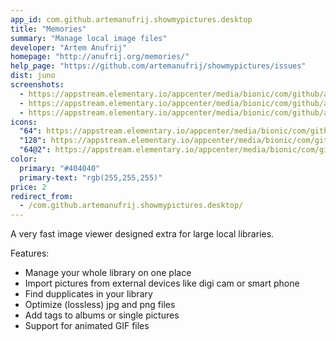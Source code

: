 ```yaml
---
app_id: com.github.artemanufrij.showmypictures.desktop
title: "Memories"
summary: "Manage local image files"
developer: "Artem Anufrij"
homepage: "http://anufrij.org/memories/"
help_page: "https://github.com/artemanufrij/showmypictures/issues"
dist: juno
screenshots:
  - https://appstream.elementary.io/appcenter/media/bionic/com/github/artemanufrij.showmypictures.desktop/3488A9F755D974D347219613C5F3CF2E/screenshots/image-1_orig.png
  - https://appstream.elementary.io/appcenter/media/bionic/com/github/artemanufrij.showmypictures.desktop/3488A9F755D974D347219613C5F3CF2E/screenshots/image-2_orig.png
  - https://appstream.elementary.io/appcenter/media/bionic/com/github/artemanufrij.showmypictures.desktop/3488A9F755D974D347219613C5F3CF2E/screenshots/image-3_orig.png
icons:
  "64": https://appstream.elementary.io/appcenter/media/bionic/com/github/artemanufrij.showmypictures.desktop/3488A9F755D974D347219613C5F3CF2E/icons/64x64/com.github.artemanufrij.showmypictures_com.github.artemanufrij.showmypictures.png
  "128": https://appstream.elementary.io/appcenter/media/bionic/com/github/artemanufrij.showmypictures.desktop/3488A9F755D974D347219613C5F3CF2E/icons/128x128/com.github.artemanufrij.showmypictures_com.github.artemanufrij.showmypictures.png
  "64@2": https://appstream.elementary.io/appcenter/media/bionic/com/github/artemanufrij.showmypictures.desktop/3488A9F755D974D347219613C5F3CF2E/icons/64x64@2/com.github.artemanufrij.showmypictures_com.github.artemanufrij.showmypictures.png
color:
  primary: "#404040"
  primary-text: "rgb(255,255,255)"
price: 2
redirect_from:
  - /com.github.artemanufrij.showmypictures.desktop/
---
```


<p>A very fast image viewer designed extra for large local libraries.</p>
<p>Features:</p>
<ul>
  <li>Manage your whole library on one place</li>
  <li>Import pictures from external devices like digi cam or smart phone</li>
  <li>Find dupplicates in your library</li>
  <li>Optimize (lossless) jpg and png files</li>
  <li>Add tags to albums or single pictures</li>
  <li>Support for animated GIF files</li>
</ul>